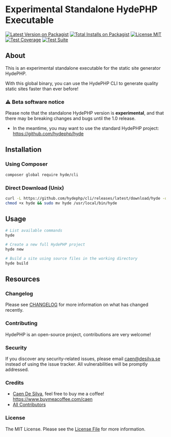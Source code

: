# Experimental Standalone HydePHP Executable

[![Latest Version on Packagist](https://img.shields.io/packagist/v/hyde/cli?include_prereleases)](https://packagist.org/packages/hyde/cli)
[![Total Installs on Packagist](https://img.shields.io/packagist/dt/hyde/cli?label=installs)](https://packagist.org/packages/hyde/cli)
[![License MIT](https://img.shields.io/github/license/hydephp/cli) ](https://github.com/hydephp/cli/blob/master/LICENSE.md)
[![Test Coverage](https://codecov.io/gh/hydephp/cli/branch/master/graph/badge.svg?token=G6N2161TOT)](https://codecov.io/gh/hydephp/cli)
[![Test Suite](https://github.com/hydephp/cli/actions/workflows/tests.yml/badge.svg)](https://github.com/hydephp/cli/actions/workflows/tests.yml)

## About

This is an experimental standalone executable for the static site generator HydePHP.

With this global binary, you can use the HydePHP CLI to generate quality static sites faster than ever before!

### ⚠ Beta software notice

Please note that the standalone HydePHP version is **experimental**, and that there may be breaking changes and bugs until the 1.0 release.
- In the meantime, you may want to use the standard HydePHP project: https://github.com/hydephp/hyde

## Installation

### Using Composer

```bash
composer global require hyde/cli
```

### Direct Download (Unix)

```bash
curl -L https://github.com/hydephp/cli/releases/latest/download/hyde -o hyde
chmod +x hyde && sudo mv hyde /usr/local/bin/hyde
```

## Usage

```bash
# List available commands
hyde

# Create a new full HydePHP project
hyde new

# Build a site using source files in the working directory
hyde build
```

## Resources

### Changelog

Please see [CHANGELOG](https://github.com/hydephp/cli/blob/master/CHANGELOG.md) for more information on what has changed recently.

### Contributing

HydePHP is an open-source project, contributions are very welcome!


### Security

If you discover any security-related issues, please email caen@desilva.se instead of using the issue tracker.
All vulnerabilities will be promptly addressed.

### Credits

-   [Caen De Silva](https://github.com/caendesilva), feel free to buy me a coffee! https://www.buymeacoffee.com/caen
-   [All Contributors](../../contributors)

### License

The MIT License. Please see the [License File](LICENSE.md) for more information.

